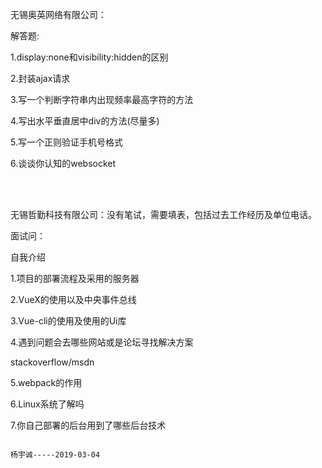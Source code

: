 无锡奥英网络有限公司：
<p>解答题:</p>
<p>1.display:none和visibility:hidden的区别</p>
<p>2.封装ajax请求 </p>
<p>3.写一个判断字符串内出现频率最高字符的方法 </p>
<p>4.写出水平垂直居中div的方法(尽量多) </p>
<p>5.写一个正则验证手机号格式 </p>
<p>6.谈谈你认知的websocket</p>

<br><br>

无锡哲勤科技有限公司：没有笔试，需要填表，包括过去工作经历及单位电话。
<p>面试问：</p>
<p>自我介绍</p>
<p>1.项目的部署流程及采用的服务器</p> 
<p>2.VueX的使用以及中央事件总线</p> 
<p>3.Vue-cli的使用及使用的Ui库</p> 
<p>4.遇到问题会去哪些网站或是论坛寻找解决方案</p> 
     stackoverflow/msdn
<p>5.webpack的作用</p> 
<p>6.Linux系统了解吗</p> 
<p>7.你自己部署的后台用到了哪些后台技术</p> 



                                                                                                   杨宇诚-----2019-03-04


